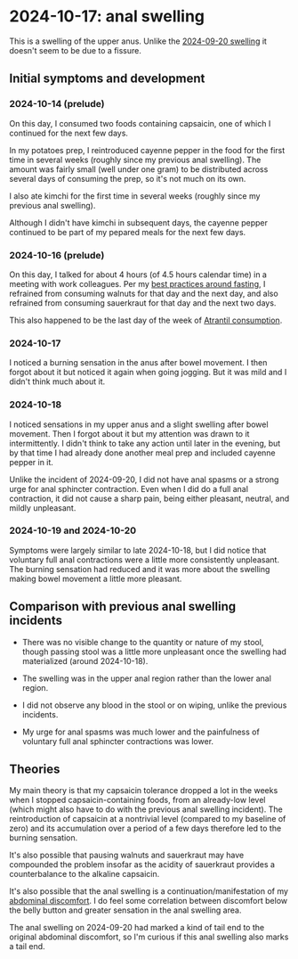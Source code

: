 # 2024-10-17: anal swelling

This is a swelling of the upper anus. Unlike the [2024-09-20
swelling](2024-09-20-anal-swelling.md) it doesn't seem to be due to a
fissure.

## Initial symptoms and development

### 2024-10-14 (prelude)

On this day, I consumed two foods containing capsaicin, one of which I
continued for the next few days.

In my potatoes prep, I reintroduced cayenne pepper in the food for the
first time in several weeks (roughly since my previous anal
swelling). The amount was fairly small (well under one gram) to be
distributed across several days of consuming the prep, so it's not
much on its own.

I also ate kimchi for the first time in several weeks
(roughly since my previous anal swelling).

Although I didn't have kimchi in subsequent days, the cayenne pepper
continued to be part of my pepared meals for the next few days.

### 2024-10-16 (prelude)

On this day, I talked for about 4 hours (of 4.5 hours calendar time)
in a meeting with work colleagues. Per my [best practices around
fasting](../../best-practices/best-practices-around-fasting.md), I
refrained from consuming walnuts for that day and the next day, and
also refrained from consuming sauerkraut for that day and the next two
days.

This also happened to be the last day of the week of [Atrantil
consumption](2024-10-02-atrantil-purchase.md).

### 2024-10-17

I noticed a burning sensation in the anus after bowel movement. I then
forgot about it but noticed it again when going jogging. But it was
mild and I didn't think much about it.

### 2024-10-18

I noticed sensations in my upper anus and a slight swelling after
bowel movement. Then I forgot about it but my attention was drawn to
it intermittently. I didn't think to take any action until later in
the evening, but by that time I had already done another meal prep and
included cayenne pepper in it.

Unlike the incident of 2024-09-20, I did not have anal spasms or a
strong urge for anal sphincter contraction. Even when I did do a full
anal contraction, it did not cause a sharp pain, being either
pleasant, neutral, and mildly unpleasant.

### 2024-10-19 and 2024-10-20

Symptoms were largely similar to late 2024-10-18, but I did notice
that voluntary full anal contractions were a little more consistently
unpleasant. The burning sensation had reduced and it was more about
the swelling making bowel movement a little more pleasant.

## Comparison with previous anal swelling incidents

* There was no visible change to the quantity or nature of my stool,
  though passing stool was a little more unpleasant once the swelling
  had materialized (around 2024-10-18).

* The swelling was in the upper anal region rather than the lower anal
  region.

* I did not observe any blood in the stool or on wiping, unlike the
  previous incidents.

* My urge for anal spasms was much lower and the painfulness of
  voluntary full anal sphincter contractions was lower.

## Theories

My main theory is that my capsaicin tolerance dropped a lot in the
weeks when I stopped capsaicin-containing foods, from an already-low
level (which might also have to do with the previous anal swelling
incident). The reintroduction of capsaicin at a nontrivial level
(compared to my baseline of zero) and its accumulation over a period
of a few days therefore led to the burning sensation.

It's also possible that pausing walnuts and sauerkraut may have
compounded the problem insofar as the acidity of sauerkraut provides a
counterbalance to the alkaline capsaicin.

It's also possible that the anal swelling is a
continuation/manifestation of my [abdominal
discomfort](2024-10-08-onward-abdominal-discomfort-and-other-symptoms.md). I
do feel some correlation between discomfort below the belly button and
greater sensation in the anal swelling area.

The anal swelling on 2024-09-20 had marked a kind of tail end to the
original abdominal discomfort, so I'm curious if this anal swelling
also marks a tail end.
